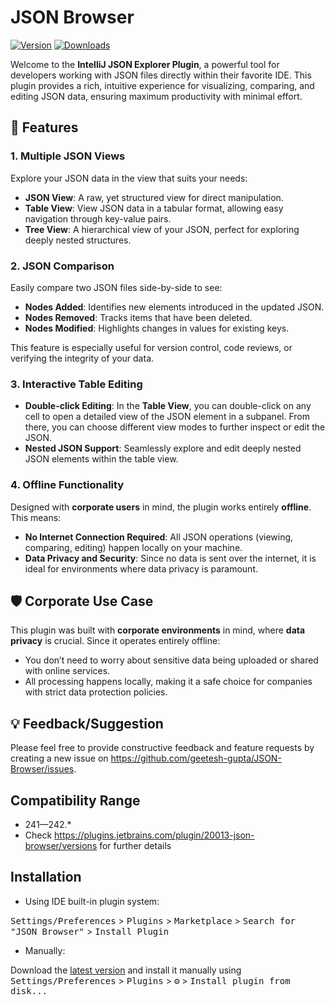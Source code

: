 # JSON Browser

[![Version](https://img.shields.io/jetbrains/plugin/v/20013-json-browser.svg)](https://plugins.jetbrains.com/plugin/20013-json-browser)
[![Downloads](https://img.shields.io/jetbrains/plugin/d/20013-json-browser.svg)](https://plugins.jetbrains.com/plugin/20013-json-browser)

<!-- Plugin description -->
Welcome to the **IntelliJ JSON Explorer Plugin**, a powerful tool for developers working with JSON files directly within
their favorite IDE. This plugin provides a rich, intuitive experience for visualizing, comparing, and editing JSON data,
ensuring maximum productivity with minimal effort.

## 🌟 Features

### 1. Multiple JSON Views

Explore your JSON data in the view that suits your needs:

- **JSON View**: A raw, yet structured view for direct manipulation.
- **Table View**: View JSON data in a tabular format, allowing easy navigation through key-value pairs.
- **Tree View**: A hierarchical view of your JSON, perfect for exploring deeply nested structures.

### 2. JSON Comparison

Easily compare two JSON files side-by-side to see:

- **Nodes Added**: Identifies new elements introduced in the updated JSON.
- **Nodes Removed**: Tracks items that have been deleted.
- **Nodes Modified**: Highlights changes in values for existing keys.

This feature is especially useful for version control, code reviews, or verifying the integrity of your data.

### 3. Interactive Table Editing

- **Double-click Editing**: In the **Table View**, you can double-click on any cell to open a detailed view of the JSON
  element in a subpanel. From there, you can choose different view modes to further inspect or edit the JSON.
- **Nested JSON Support**: Seamlessly explore and edit deeply nested JSON elements within the table view.

### 4. Offline Functionality

Designed with **corporate users** in mind, the plugin works entirely **offline**. This means:

- **No Internet Connection Required**: All JSON operations (viewing, comparing, editing) happen locally on your machine.
- **Data Privacy and Security**: Since no data is sent over the internet, it is ideal for environments where data
  privacy is paramount.

## 🛡️ Corporate Use Case

This plugin was built with **corporate environments** in mind, where **data privacy** is crucial. Since it operates
entirely offline:

- You don’t need to worry about sensitive data being uploaded or shared with online services.
- All processing happens locally, making it a safe choice for companies with strict data protection policies.

## 💡 Feedback/Suggestion

Please feel free to provide constructive feedback and feature requests by creating a new issue
on https://github.com/geetesh-gupta/JSON-Browser/issues.

<!-- Plugin description end -->

## Compatibility Range

- 241—242.*
- Check https://plugins.jetbrains.com/plugin/20013-json-browser/versions for further details

## Installation

- Using IDE built-in plugin system:

<kbd>Settings/Preferences</kbd> > <kbd>Plugins</kbd> > <kbd>Marketplace</kbd> > <kbd>Search for "JSON Browser"</kbd> >
<kbd>Install Plugin</kbd>

- Manually:

Download the [latest version](https://plugins.jetbrains.com/plugin/20013-json-browser) and install it manually
using
<kbd>Settings/Preferences</kbd> > <kbd>Plugins</kbd> > <kbd>⚙️</kbd> > <kbd>Install plugin from disk...</kbd>